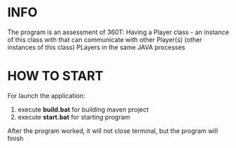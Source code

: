 # INFO

The program is an assessment of 360T: 
Having a Player class - an instance of this class with that can communicate with other Player(s) (other instances of this class)
PLayers in the same JAVA processes

# HOW TO START

For launch the application:
1. execute **build.bat** for building maven project
2. execute **start.bat** for starting program

After the program worked, it will not close terminal, but the program will finish